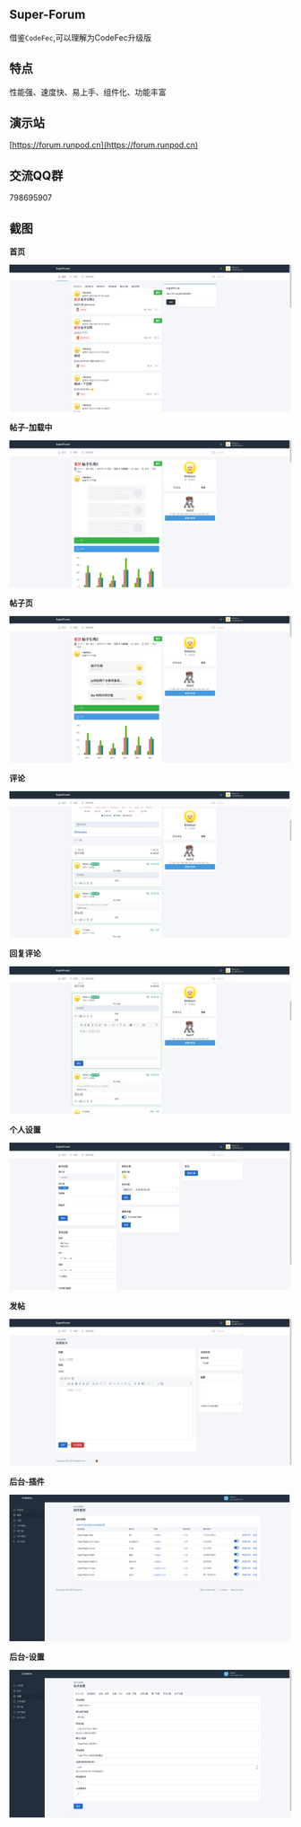 ## Super-Forum
借鉴`CodeFec`,可以理解为CodeFec升级版
## 特点
性能强、速度快、易上手、组件化、功能丰富

## 演示站
[https://forum.runpod.cn](https://forum.runpod.cn)

## 交流QQ群
798695907

## 截图

**首页**

![首页](https://raw.githubusercontent.com/zhuchunshu/Images/master/superforum/home.png)

**帖子-加载中**

![帖子页面-加载中](https://raw.githubusercontent.com/zhuchunshu/Images/master/superforum/topic-lazyload.png)

**帖子页**

![帖子页](https://raw.githubusercontent.com/zhuchunshu/Images/master/superforum/topic.png)

**评论**

![评论](https://raw.githubusercontent.com/zhuchunshu/Images/master/superforum/comment.png)

**回复评论**

![回复评论](https://raw.githubusercontent.com/zhuchunshu/Images/master/superforum/reply-comment.png)

**个人设置**

![个人设置](https://raw.githubusercontent.com/zhuchunshu/Images/master/superforum/user-setting.png)

**发帖**

![发帖](https://raw.githubusercontent.com/zhuchunshu/Images/master/superforum/create-topic.png)

**后台-插件**

![后台-插件](https://raw.githubusercontent.com/zhuchunshu/Images/master/superforum/admin-plugins.png)

**后台-设置**

![后台-设置](https://raw.githubusercontent.com/zhuchunshu/Images/master/superforum/admin-setting.png)

